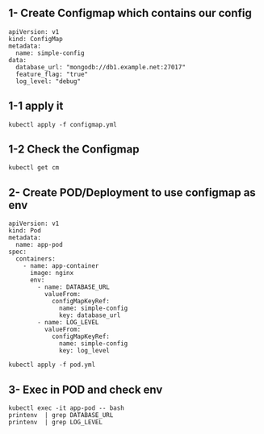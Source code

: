 ## 1- Create Configmap which contains our config
```
apiVersion: v1
kind: ConfigMap
metadata:
  name: simple-config
data:
  database_url: "mongodb://db1.example.net:27017"
  feature_flag: "true"
  log_level: "debug"

```

## 1-1 apply it 
```
kubectl apply -f configmap.yml
```
## 1-2 Check the Configmap
```
kubectl get cm
```

## 2- Create POD/Deployment to use configmap as env 

```
apiVersion: v1
kind: Pod
metadata:
  name: app-pod
spec:
  containers:
    - name: app-container
      image: nginx
      env:
        - name: DATABASE_URL
          valueFrom:
            configMapKeyRef:
              name: simple-config
              key: database_url
        - name: LOG_LEVEL
          valueFrom:
            configMapKeyRef:
              name: simple-config
              key: log_level
```
```
kubectl apply -f pod.yml
```
## 3- Exec in POD and check env 
```
kubectl exec -it app-pod -- bash
printenv  | grep DATABASE_URL
printenv  | grep LOG_LEVEL
```

